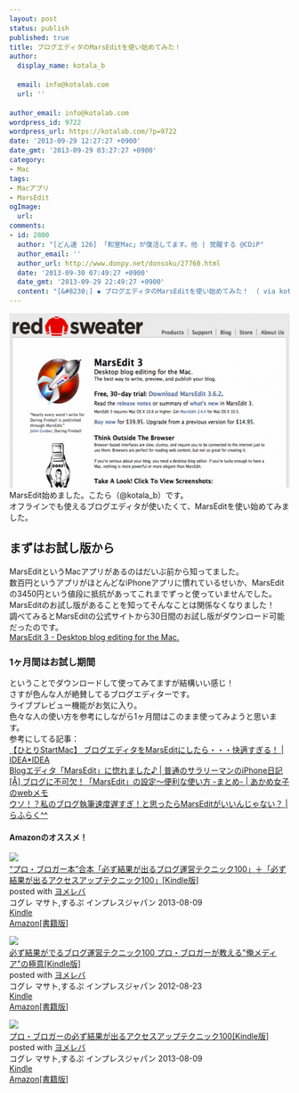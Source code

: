 ```yaml
---
layout: post
status: publish
published: true
title: ブログエディタのMarsEditを使い始めてみた！
author:
  display_name: kotala_b

  email: info@kotalab.com
  url: ''

author_email: info@kotalab.com
wordpress_id: 9722
wordpress_url: https://kotalab.com/?p=9722
date: '2013-09-29 12:27:27 +0900'
date_gmt: '2013-09-29 03:27:27 +0900'
category:
- Mac
tags:
- Macアプリ
- MarsEdit
ogImage:
  url:
comments:
- id: 2800
  author: "[どん速 126] 「和室Mac」が復活してます。他 | 覚醒する @CDiP"
  author_email: ''
  author_url: http://www.donpy.net/donsoku/27760.html
  date: '2013-09-30 07:49:27 +0900'
  date_gmt: '2013-09-29 22:49:27 +0900'
  content: "[&#8230;] ◆ ブログエディタのMarsEditを使い始めてみた！ （ via kotala&#8217;s note ） [&#8230;]"
---
```

<p><img src="/wp-content/uploads/macappmarsedit_130929_01-546x313.png" alt="macappmarsedit_130929_01" width="546" height="313" class="alignnone size-large wp-image-9724" /><br />
MarsEdit始めました。こたら（@kotala_b）です。<br />
オフラインでも使えるブログエディタが使いたくて、MarsEditを使い始めてみました。<br />
</p>
<!--more-->
<h2>まずはお試し版から</h2>
<p>MarsEditというMacアプリがあるのはだいぶ前から知ってました。<br />
数百円というアプリがほとんどなiPhoneアプリに慣れているせいか、MarsEditの3450円という値段に抵抗があってこれまでずっと使っていませんでした。<br />
MarsEditのお試し版があることを知ってそんなことは関係なくなりました！<br />
調べてみるとMarsEditの公式サイトから30日間のお試し版がダウンロード可能だったのです。<br />
<a href="http://www.red-sweater.com/marsedit/" target="_blank">MarsEdit 3 - Desktop blog editing for the Mac.</a></p>
<h3>1ヶ月間はお試し期間</h3>
<p>ということでダウンロードして使ってみてますが結構いい感じ！<br />
さすが色んな人が絶賛してるブログエディターです。<br />
ライブプレビュー機能がお気に入り。<br />
色々な人の使い方を参考にしながら1ヶ月間はこのまま使ってみようと思います。<br />
参考にしてる記事：<br />
<a href="http://www.ideaxidea.com/archives/2011/10/marsedit.html" target="_blank">【ひとりStartMac】 ブログエディタをMarsEditにしたら・・・快適すぎる！ | IDEA*IDEA</a><br />
<a href="http://iphone-diary.com/?p=9623" target="_blank">Blogエディタ「MarsEdit」に惚れました♪ | 普通のサラリーマンのiPhone日記</a><br />
<a href="http://webmemo.biz/wordpress/marsedito-matome201211/" target="_blank">[&Aring;] ブログに不可欠！「MarsEdit」の設定〜便利な使い方 -まとめ- | あかめ女子のwebメモ</a><br />
<a href="http://laugh-raku.com/archives/1724" target="_blank">ウソ！？私のブログ執筆速度遅すぎ！と思ったらMarsEditがいいんじゃない？ | らふらく^^</a></p>
<h4 class="ama">Amazonのオススメ！</h4>
<div class="booklink-box">
<div class="booklink-image"><a href="https://www.amazon.co.jp/exec/obidos/asin/B00EERQPO0/same-22/" rel="nofollow" target="_blank"><img src="https://images-fe.ssl-images-amazon.com/images/I/51XBgWo0laL._SL160_.jpg" style="border: none;" /></a></div>
<div class="booklink-info">
<div class="booklink-name"><a href="https://www.amazon.co.jp/exec/obidos/asin/B00EERQPO0/same-22/" rel="nofollow" target="_blank">&ldquo;プロ・ブロガー本&rdquo;合本「必ず結果が出るブログ運営テクニック100」＋「必ず結果が出るアクセスアップテクニック100」[Kindle版]</a>
<div class="booklink-powered-date">posted with <a href="https://yomereba.com" rel="nofollow" target="_blank">ヨメレバ</a></div>
</div>
<div class="booklink-detail">コグレ マサト,するぷ インプレスジャパン 2013-08-09    </div>
<div class="booklink-link2">
<div class="shoplinkkindle"><a href="https://www.amazon.co.jp/exec/obidos/ASIN/B00EERQPO0/same-22/" rel="nofollow" target="_blank" >Kindle</a></div>
<div class="shoplinkamazon"><a href="https://www.amazon.co.jp/gp/search?keywords=%81g%83v%83%8D%81E%83u%83%8D%83K%81%5B%96%7B%81h%8D%87%96%7B%81u%95K%82%B8%8C%8B%89%CA%82%AA%8Fo%82%E9%83u%83%8D%83O%89%5E%89c%83e%83N%83j%83b%83N100%81v%81%7B%81u%95K%82%B8%8C%8B%89%CA%82%AA%8Fo%82%E9%83A%83N%83Z%83X%83A%83b%83v%83e%83N%83j%83b%83N100%81v&__mk_ja_JP=%83J%83%5E%83J%83i&url=search-alias%3Dstripbooks&tag=same-22" rel="nofollow" target="_blank" title="アマゾン" >Amazon[書籍版]</a></div>
</p></div>
</div>
<div class="booklink-footer"></div>
</div>
<div class="booklink-box">
<div class="booklink-image"><a href="https://www.amazon.co.jp/exec/obidos/asin/B009NQ7MGM/same-22/" rel="nofollow" target="_blank"><img src="https://images-fe.ssl-images-amazon.com/images/I/51R5X8BZm-L._SL160_.jpg" style="border: none;" /></a></div>
<div class="booklink-info">
<div class="booklink-name"><a href="https://www.amazon.co.jp/exec/obidos/asin/B009NQ7MGM/same-22/" rel="nofollow" target="_blank">必ず結果がでるブログ運営テクニック100 プロ・ブロガーが教える"俺メディア"の極意[Kindle版]</a>
<div class="booklink-powered-date">posted with <a href="https://yomereba.com" rel="nofollow" target="_blank">ヨメレバ</a></div>
</div>
<div class="booklink-detail">コグレ マサト,するぷ インプレスジャパン 2012-08-23    </div>
<div class="booklink-link2">
<div class="shoplinkkindle"><a href="https://www.amazon.co.jp/exec/obidos/ASIN/B009NQ7MGM/same-22/" rel="nofollow" target="_blank" >Kindle</a></div>
<div class="shoplinkamazon"><a href="https://www.amazon.co.jp/exec/obidos/ASIN/4844331779/same-22/" rel="nofollow" target="_blank" title="アマゾン" >Amazon[書籍版]</a></div>
</p></div>
</div>
<div class="booklink-footer"></div>
</div>
<div class="booklink-box">
<div class="booklink-image"><a href="https://www.amazon.co.jp/exec/obidos/asin/B00E9IYWJ4/same-22/" rel="nofollow" target="_blank"><img src="https://images-fe.ssl-images-amazon.com/images/I/51OmKlbWagL._SL160_.jpg" style="border: none;" /></a></div>
<div class="booklink-info">
<div class="booklink-name"><a href="https://www.amazon.co.jp/exec/obidos/asin/B00E9IYWJ4/same-22/" rel="nofollow" target="_blank">プロ・ブロガーの必ず結果が出るアクセスアップテクニック100[Kindle版]</a>
<div class="booklink-powered-date">posted with <a href="https://yomereba.com" rel="nofollow" target="_blank">ヨメレバ</a></div>
</div>
<div class="booklink-detail">コグレ マサト,するぷ インプレスジャパン 2013-08-09    </div>
<div class="booklink-link2">
<div class="shoplinkkindle"><a href="https://www.amazon.co.jp/exec/obidos/ASIN/B00E9IYWJ4/same-22/" rel="nofollow" target="_blank" >Kindle</a></div>
<div class="shoplinkamazon"><a href="https://www.amazon.co.jp/exec/obidos/ASIN/4844334417/same-22/" rel="nofollow" target="_blank" title="アマゾン" >Amazon[書籍版]</a></div>
</p></div>
</div>
<div class="booklink-footer"></div>
</div>
